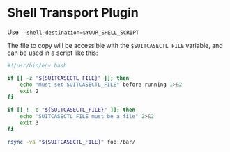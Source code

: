 # Shell Transport Plugin

Use `--shell-destination=$YOUR_SHELL_SCRIPT`

The file to copy will be accessible with the `$SUITCASECTL_FILE` variable, and can be used in a script like this:

```bash
#!/usr/bin/env bash

if [[ -z "${SUITCASECTL_FILE}" ]]; then
    echo "must set SUITCASECTL_FILE" before running 1>&2
    exit 2
fi

if [[ ! -e "${SUITCASECTL_FILE}" ]]; then
    echo "SUITCASECTL_FILE must be a file" 2>&2
    exit 3
fi

rsync -va "${SUITCASECTL_FILE}" foo:/bar/
```
